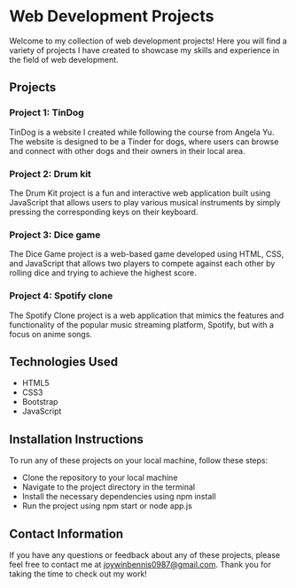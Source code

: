 # Web Development Projects
Welcome to my collection of web development projects! Here you will find a variety of projects I have created to showcase my skills and experience in the field of web development.

## Projects

### Project 1: TinDog
TinDog is a website I created while following the course from Angela Yu. The website is designed to be a Tinder for dogs, where users can browse and connect with other dogs and their owners in their local area. 
### Project 2: Drum kit
The Drum Kit project is a fun and interactive web application built using JavaScript that allows users to play various musical instruments by simply pressing the corresponding keys on their keyboard.

### Project 3: Dice game
The Dice Game project is a web-based game developed using HTML, CSS, and JavaScript that allows two players to compete against each other by rolling dice and trying to achieve the highest score.

### Project 4: Spotify clone
The Spotify Clone project is a web application that mimics the features and functionality of the popular music streaming platform, Spotify, but with a focus on anime songs.





## Technologies Used
* HTML5
* CSS3
* Bootstrap
* JavaScript

## Installation Instructions
To run any of these projects on your local machine, follow these steps:

* Clone the repository to your local machine
* Navigate to the project directory in the terminal
* Install the necessary dependencies using npm install
* Run the project using npm start or node app.js

## Contact Information
If you have any questions or feedback about any of these projects, please feel free to contact me at joywinbennis0987@gmail.com. Thank you for taking the time to check out my work!
